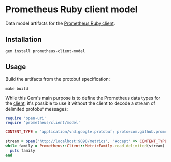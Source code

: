 # Prometheus Ruby client model

Data model artifacts for the [Prometheus Ruby client][1].

## Installation

    gem install prometheus-client-model

## Usage

Build the artifacts from the protobuf specification:

    make build

While this Gem's main purpose is to define the Prometheus data types for the
[client][1], it's possible to use it without the client to decode a stream of
delimited protobuf messages:

```ruby
require 'open-uri'
require 'prometheus/client/model'

CONTENT_TYPE = 'application/vnd.google.protobuf; proto=com.github.prometheus.client.MetricFamily; encoding=delimited'

stream = open('http://localhost:9090/metrics', 'Accept' => CONTENT_TYPE).read
while family = Prometheus::Client::MetricFamily.read_delimited(stream)
  puts family
end
```

[1]: https://github.com/prometheus/client_ruby
